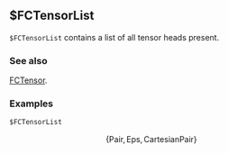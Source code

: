 ##  $FCTensorList

`$FCTensorList` contains a list of all tensor heads present.

### See also

[FCTensor](FCTensor).

### Examples

```mathematica
$FCTensorList
```

$$\{\text{Pair},\text{Eps},\text{CartesianPair}\}$$